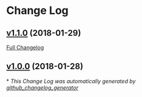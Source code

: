 # Change Log

## [v1.1.0](https://github.com/eddyystop/graphql-resolvers-ast/tree/v1.1.0) (2018-01-29)
[Full Changelog](https://github.com/eddyystop/graphql-resolvers-ast/compare/v1.0.0...v1.1.0)

## [v1.0.0](https://github.com/eddyystop/graphql-resolvers-ast/tree/v1.0.0) (2018-01-28)


\* *This Change Log was automatically generated by [github_changelog_generator](https://github.com/skywinder/Github-Changelog-Generator)*
